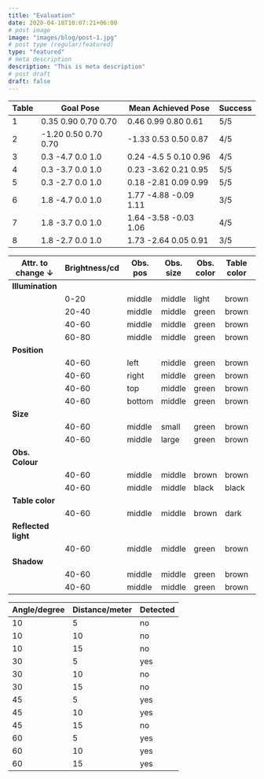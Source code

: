 ```yaml
---
title: "Evaluation"
date: 2020-04-18T10:07:21+06:00
# post image
image: "images/blog/post-1.jpg"
# post type (regular/featured)
type: "featured"
# meta description
description: "This is meta description"
# post draft
draft: false
---
```



| Table | Goal Pose            | Mean Achieved Pose    | Success |
| ----- | -------------------- | --------------------- | ------- |
| 1     | 0.35 0.90 0.70 0.70  | 0.46 0.99 0.80 0.61   | 5/5     |
| 2     | -1.20 0.50 0.70 0.70 | -1.33 0.53 0.50 0.87  | 4/5     |
| 3     | 0.3 -4.7 0.0 1.0     | 0.24 -4.5 5 0.10 0.96 | 4/5     |
| 4     | 0.3 -3.7 0.0 1.0     | 0.23 -3.62  0.21 0.95 | 5/5     |
| 5     | 0.3 -2.7 0.0 1.0     | 0.18 -2.81  0.09 0.99 | 5/5     |
| 6     | 1.8 -4.7 0.0 1.0     | 1.77 -4.88 -0.09 1.11 | 3/5     |
| 7     | 1.8 -3.7 0.0 1.0     | 1.64 -3.58 -0.03 1.06 | 4/5     |
| 8     | 1.8 -2.7 0.0 1.0     | 1.73 -2.64  0.05 0.91 | 3/5     |


| **Attr. to change ↓** | **Brightness/cd** | **Obs. pos** | **Obs. size** | **Obs. color** | **Table color** | **Reflect light** | **Shadow   (Gradient)** | **Outcome** |
| --------------------- | ----------------- | ------------ | ------------- | -------------- | --------------- | ----------------- | ----------------------- | ----------- |
| **Illumination**      |                   |              |               |                |                 |                   |                         |
|                       | 0-20              | middle       | middle        | light          | brown           | None              | None                    | Success     |
|                       | 20-40             | middle       | middle        | green          | brown           | None              | None                    | Success     |
|                       | 40-60             | middle       | middle        | green          | brown           | None              | None                    | Success     |
|                       | 60-80             | middle       | middle        | green          | brown           | None              | None                    | Success     |
| **Position**          |                   |              |               |                |                 |                   |                         |
|                       | 40-60             | left         | middle        | green          | brown           | None              | None                    | Success     |
|                       | 40-60             | right        | middle        | green          | brown           | None              | None                    | Success     |
|                       | 40-60             | top          | middle        | green          | brown           | None              | None                    | Success     |
|                       | 40-60             | bottom       | middle        | green          | brown           | None              | None                    | Success     |
| **Size**              |                   |              |               |                |                 |                   |                         |
|                       | 40-60             | middle       | small         | green          | brown           | None              | None                    | Success     |
|                       | 40-60             | middle       | large         | green          | brown           | None              | None                    | Success     |
| **Obs. Colour**       |                   |              |               |                |                 |                   |                         |
|                       | 40-60             | middle       | middle        | brown          | brown           | None              | None                    | Success     |
|                       | 40-60             | middle       | middle        | black          | black           | None              | None                    | Fail        |
| **Table color**       |                   |              |               |                |                 |                   |                         |
|                       | 40-60             | middle       | middle        | brown          | dark            | None              | None                    | Success     |
| **Reflected light**   |                   |              |               |                |                 |                   |                         |
|                       | 40-60             | middle       | middle        | green          | brown           | Yes               | None                    | Success     |
| **Shadow**            |                   |              |               |                |                 |                   |                         |
|                       | 40-60             | middle       | middle        | green          | brown           | None              | low                     | Success     |
|                       | 40-60             | middle       | middle        | green          | brown           | None              | high                    | Fail        |


| Angle/degree | Distance/meter | Detected | 
| ------------ | -------------- | -------- | 
| 10           | 5              | no       | 
| 10           | 10             | no       | 
| 10           | 15             | no       | 
| 30           | 5              | yes      | 
| 30           | 10             | no       | 
| 30           | 15             | no       | 
| 45           | 5              | yes      | 
| 45           | 10             | yes      | 
| 45           | 15             | no       | 
| 60           | 5              | yes      | 
| 60           | 10             | yes      | 
| 60           | 15             | yes      | 




